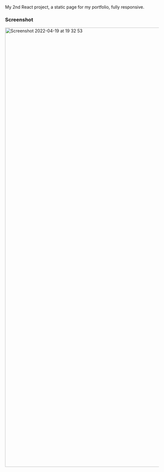 My 2nd React project, a static page for my portfolio, fully responsive.

### Screenshot

<img width="1440" alt="Screenshot 2022-04-19 at 19 32 53" src="https://user-images.githubusercontent.com/94570140/164072746-fd99ec0c-eb3f-4c0b-85ee-04207c55f89f.png">
